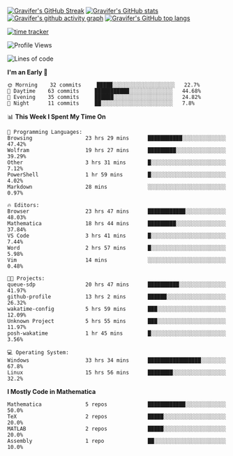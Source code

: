 <!--
**Gravifer/Gravifer** is a ✨ _special_ ✨ repository because its `README.md` (this file) appears on your GitHub profile.

Here are some ideas to get you started:

- 🔭 I’m currently working on ...
- 🌱 I’m currently learning ...
- 👯 I’m looking to collaborate on ...
- 🤔 I’m looking for help with ...
- 💬 Ask me about ...
- 📫 How to reach me: ...
- 😄 Pronouns: ...
- ⚡ Fun fact: ...
-->

<!-- ![Metrics](https://github.com/my-github-user/my-github-user/blob/main/github-metrics.svg) -->
[![Gravifer's GitHub Streak](https://github-readme-streak-stats.herokuapp.com/?user=Gravifer&theme=default&background=ffffff0a&border=00000000&stroke=80808080&currStreakNum=808080&sideNums=808080&sideLabels=808080&dates=808080)](https://github.com/DenverCoder1/github-readme-streak-stats)<!-- [![Contribution Stats](https://github-contribution-stats.vercel.app/api/?username=Gravifer)](https://github.com/LordDashMe/github-contribution-stats/)  -->
[![Gravifer's GitHub stats](https://github-readme-stats.vercel.app/api?username=Gravifer&theme=default&bg_color=ffffff0a&text_color=808080&hide_border=true&show_icons=true&count_private=true)](https://github.com/anuraghazra/github-readme-stats)
[![Gravifer's github activity graph](https://activity-graph.herokuapp.com/graph?username=Gravifer&bg_color=ffffff0a&color=3080ed&line=5094f0&point=4d72f2&hide_border=true)](https://github.com/ashutosh00710/github-readme-activity-graph)
[![Gravifer's GitHub top langs](https://github-readme-stats.vercel.app/api/top-langs/?username=Gravifer&theme=default&bg_color=ffffff0a&text_color=808080&hide_border=true&show_icons=true&count_private=true&layout=compact)](https://github.com/anuraghazra/github-readme-stats)
<!-- [![Visitors](https://visitor-badge.glitch.me/badge?page_id=Gravifer.Gravifer)](https://github.com/Gravifer/) -->

[![time tracker](https://wakatime.com/badge/github/Gravifer/Gravifer.svg)](https://wakatime.com/badge/github/Gravifer/Gravifer)
<!--START_SECTION:waka-->
![Profile Views](http://img.shields.io/badge/Profile%20Views-27-blue)

![Lines of code](https://img.shields.io/badge/From%20Hello%20World%20I%27ve%20Written-615139%20lines%20of%20code-blue)

**I'm an Early 🐤** 

```text
🌞 Morning    32 commits     █████░░░░░░░░░░░░░░░░░░░░   22.7% 
🌆 Daytime    63 commits     ███████████░░░░░░░░░░░░░░   44.68% 
🌃 Evening    35 commits     ██████░░░░░░░░░░░░░░░░░░░   24.82% 
🌙 Night      11 commits     ██░░░░░░░░░░░░░░░░░░░░░░░   7.8%

```


📊 **This Week I Spent My Time On** 

```text
💬 Programming Languages: 
Browsing                 23 hrs 29 mins      ███████████░░░░░░░░░░░░░░   47.42% 
Wolfram                  19 hrs 27 mins      █████████░░░░░░░░░░░░░░░░   39.29% 
Other                    3 hrs 31 mins       █░░░░░░░░░░░░░░░░░░░░░░░░   7.12% 
PowerShell               1 hr 59 mins        █░░░░░░░░░░░░░░░░░░░░░░░░   4.02% 
Markdown                 28 mins             ░░░░░░░░░░░░░░░░░░░░░░░░░   0.97%

🔥 Editors: 
Browser                  23 hrs 47 mins      ████████████░░░░░░░░░░░░░   48.03% 
Mathematica              18 hrs 44 mins      █████████░░░░░░░░░░░░░░░░   37.84% 
VS Code                  3 hrs 41 mins       █░░░░░░░░░░░░░░░░░░░░░░░░   7.44% 
Word                     2 hrs 57 mins       █░░░░░░░░░░░░░░░░░░░░░░░░   5.98% 
Vim                      14 mins             ░░░░░░░░░░░░░░░░░░░░░░░░░   0.48%

🐱‍💻 Projects: 
queue-sdp                20 hrs 47 mins      ██████████░░░░░░░░░░░░░░░   41.97% 
github-profile           13 hrs 2 mins       ██████░░░░░░░░░░░░░░░░░░░   26.32% 
wakatime-config          5 hrs 59 mins       ███░░░░░░░░░░░░░░░░░░░░░░   12.09% 
Unknown Project          5 hrs 55 mins       ███░░░░░░░░░░░░░░░░░░░░░░   11.97% 
posh-wakatime            1 hr 45 mins        █░░░░░░░░░░░░░░░░░░░░░░░░   3.56%

💻 Operating System: 
Windows                  33 hrs 34 mins      █████████████████░░░░░░░░   67.8% 
Linux                    15 hrs 56 mins      ████████░░░░░░░░░░░░░░░░░   32.2%

```

**I Mostly Code in Mathematica** 

```text
Mathematica              5 repos             ████████████░░░░░░░░░░░░░   50.0% 
TeX                      2 repos             █████░░░░░░░░░░░░░░░░░░░░   20.0% 
MATLAB                   2 repos             █████░░░░░░░░░░░░░░░░░░░░   20.0% 
Assembly                 1 repo              ██░░░░░░░░░░░░░░░░░░░░░░░   10.0%

```



<!--END_SECTION:waka-->
